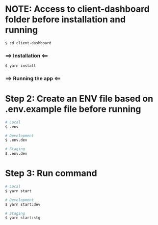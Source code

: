 # NOTE: Access to client-dashboard folder before installation and running

```bash
$ cd client-dashboard
```

### ==> Installation <==

```bash
$ yarn install
```

### ==> Running the app <==

# Step 2: Create an ENV file based on .env.example file before running

```bash
# Local
$ .env

# Development
$ .env.dev

# Staging
$ .env.dev
```

# Step 3: Run command

```bash
# Local
$ yarn start

# Development
$ yarn start:dev

# Staging
$ yarn start:stg
```
